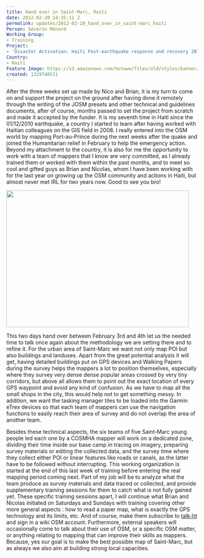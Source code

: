 ```yaml
---
title: Hand over in Saint-Marc, Haiti
date: 2012-02-20 14:35:11 Z
permalink: updates/2012-02-20_hand_over_in_saint-marc_haiti
Person: Séverin Ménard
Working Group:
- Training
Project:
- 'Disaster Activation: Haiti Post-earthquake response and recovery 2010-11'
Country:
- Haiti
Feature Image: https://s3.amazonaws.com/hotwww/files/old/styles/banner/public/P1160118_800px.JPG
created: 1329748511
---
```


<p>After the three weeks set up made by Nico and Brian, it is my turn to come on and support the project on the ground after having done it remotely through the writing of the JOSM presets and other technical and guidelines documents, after of course, months passed to set the project from scratch and made it accepted by the funder. It is my seventh time in Haiti since the 01/12/2010 earthquake, a country I started to learn after having worked with Haitian colleagues on the GIS field in 2008. I really entered into the OSM world by mapping Port-au-Prince during the next weeks after the quake and joined the Humanitarian relief in February to help the emergency action. Beyond my attachment to the country, it is also for me the opportunity to work with a team of mappers that I know are very committed, as I already trained them or worked with them within the past months, and to meet so cool and gifted guys as Brian and Nicolas, whom I have been working with for the last year on growing up the OSM community and actions in Haiti, but almost never met IRL for two years now. Good to see you bro!</p><p><img class="image-large" src="https://s3.amazonaws.com/hotwww/files/old/styles/large/public/P1150731_800px_0_1.JPG?itok=4cwjdqSi" alt="" style="width:480px;height:360px"></p><p>This two days hand over between February 3rd and 4th let us the needed time to talk once again about the methodology we are setting there and to refine it. For the urban area of Saint-Marc we want not only map POI but also buildings and landuses. Apart from the great potential analysis it will get, having detailed buildings put on GPS devices and Walking Papers during the survey helps the mappers a lot to position themselves, especially where they survey very dense dense popular areas crossed by very tiny corridors, but above all allows them to point out the exact location of every GPS waypoint and avoid any kind of confusion. As we have to map all the small shops in the city, this would help not to get something messy. In addition, we want the tasking manager tiles to be loaded into the Garmin eTrex devices so that each team of mappers can use the navigation functions to easily reach their area of survey and do not overlap the area of another team.</p><p><img class="image-medium" style="float: right; margin-left: 5px; margin-right: 5px;" src="https://s3.amazonaws.com/hotwww/files/old/styles/medium/public/P1160118_800px_0.JPG?itok=Q6ielI_A" alt="" style="width:165px;height:220px">Besides these technical aspects, the six teams of five Saint-Marc young people led each one by a COSMHA mapper will work on a dedicated zone, dividing their time inside our base camp in tracing on imagery, preparing survey materials or editing the collected data, and the survey time where they collect either POI or linear features like roads or canals, as the latter have to be followed without interrupting. This working organization is started at the end of this last week of training before entering the real mapping period coming next. Part of my job will be to analyze what the team produce as survey materials and data traced or collected, and provide supplementary training sessions for them to catch what is not fully gained yet. These specific training sessions apart, I will continue what Brian and Nicolas initiated on Saturdays and Sundays with training covering other more general aspects : how to read a paper map, what is exactly the GPS technology and its limits, etc. And of course, make them subscribe to <a href="http://lists.openstreetmap.org/listinfo/talk-ht talk-ht">talk-ht</a> and sign in a wiki OSM account. Furthermore, external speakers will occasionally come to talk about their use of OSM, or a specific OSM matter, or anything relating to mapping that can improve their skills as mappers. Because, yes our goal is to make the best possible map of Saint-Marc, but as always we also aim at building strong local capacities.</p>
